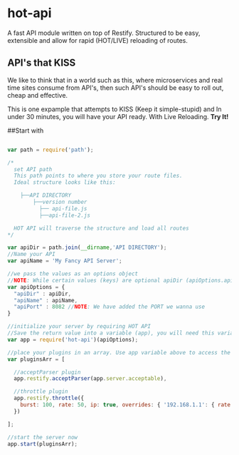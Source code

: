 # hot-api
A fast API module written on top of Restify. Structured to be easy, extensible and allow for rapid (HOT/LIVE) reloading of routes.

## API's that KISS
We like to think that in a world such as this, where microservices and real time sites consume from API's, then such API's should be easy to roll out, cheap and effective.

This is one expample that attempts to KISS (Keep it simple-stupid) and In under 30 minutes, you will have your API ready. With Live Reloading. **Try It!**

##Start with

```javascript

var path = require('path');

/*
  set API path
  This path points to where you store your route files.
  Ideal structure looks like this:

    ├──API DIRECTORY
        ├──version number
          ├── api-file.js
          ├──api-file-2.js

  HOT API will traverse the structure and load all routes
*/

var apiDir = path.join(__dirname,'API DIRECTORY');
//Name your API
var apiName = 'My Fancy API Server';

//we pass the values as an options object
//NOTE: While certain values (keys) are optional apiDir (apiOptions.apiDir) is not and must be entered and be a valid directory path
var apiOptions = {
  "apiDir" : apiDir,
  "apiName" : apiName,
  "apiPort" : 8082 //NOTE: We have added the PORT we wanna use
}

//initialize your server by requiring HOT API
//Save the return value into a variable (app), you will need this variable to load your plugins
var app = require('hot-api')(apiOptions);

//place your plugins in an array. Use app variable above to access the restify & server objects
var pluginsArr = [

  //acceptParser plugin
  app.restify.acceptParser(app.server.acceptable),

  //throttle plugin
  app.restify.throttle({
    burst: 100, rate: 50, ip: true, overrides: { '192.168.1.1': { rate: 0, burst: 0 } }
  })

];

//start the server now
app.start(pluginsArr);


```
